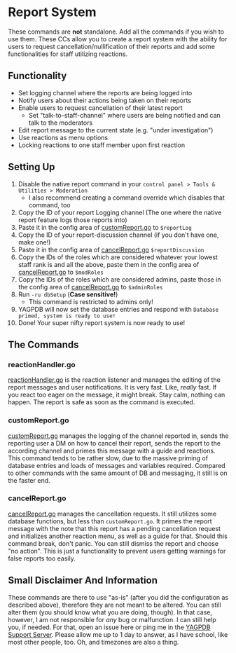 # Report System
These commands are **not** standalone. Add all the commands if you wish to use them.
These CCs allow you to create a report system with the ability for users to request cancellation/nullification of their reports and add some functionalities for staff utilizing reactions.

## Functionality
* Set logging channel where the reports are being logged into
* Notify users about their actions being taken on their reports
* Enable users to request cancellation of their latest report
    * Set "talk-to-staff-channel" where users are being notified and can talk to the moderators
* Edit report message to the current state (e.g. "under investigation")
* Use reactions as menu options
* Locking reactions to one staff member upon first reaction

## Setting Up
1. Disable the native report command in your `control panel > Tools & Utilities > Moderation`
    * I also recommend creating a command override which disables that command, too
2. Copy the ID of your report Logging channel (The one where the native report feature logs those reports into)
3. Paste it in the config area of [customReport.go](https://github.com/Olde7325/lagpdb-cc/blob/main/Report-System/customReport.go) to `$reportLog`
4. Copy the ID of your report-discussion channel (if you don't have one, make one!)
5. Paste it in the config area of [cancelReport.go](https://github.com/Olde7325/lagpdb-cc/blob/main/Report-System/cancelReport.go) `$reportDiscussion`
6. Copy the IDs of the roles which are considered whatever your lowest staff rank is and all the above, paste them in the config area of [cancelReport.go](https://github.com/Olde7325/lagpdb-cc/blob/main/Report-System/cancelReport.go) to `$modRoles`
7. Copy the IDs of the roles which are considered admins, paste those in the config area of [cancelReport.go](https://github.com/Olde7325/lagpdb-cc/blob/main/Report-System/cancelReport.go) to `$adminRoles`
8. Run `-ru dbSetup` (**Case sensitive!**)
    * This command is restricted to admins only!
9. YAGPDB will now set the database entries and respond with `Database primed, system is ready to use!`
10. Done! Your super nifty report system is now ready to use!

## The Commands
### reactionHandler.go
[reactionHandler.go](https://github.com/Olde7325/lagpdb-cc/blob/main/Report-System/reactionHandler.go) is the reaction listener and manages the editing of the report messages and user notifications. It is very fast. Like, *really* fast. If you react too eager on the message, it might break. Stay calm, nothing can happen. The report is safe as soon as the command is executed.

### customReport.go
[customReport.go](https://github.com/Olde7325/lagpdb-cc/blob/main/Report-System/customReport.go) manages the logging of the channel reported in, sends the reporting user a DM on how to cancel their report, sends the report to the according channel and primes this message with a guide and reactions.
This command tends to be rather slow, due to the massive priming of database entries and loads of messages and variables required. Compared to other commands with the same amount of DB and messaging, it still is on the faster end.

### cancelReport.go
[cancelReport.go](https://github.com/Olde7325/lagpdb-cc/blob/main/Report-System/cancelReport.go) manages the cancellation requests. It still utilizes some database functions, but less than `customReport.go`. It primes the report message with the note that this report has a pending cancellation request and initializes another reaction menu, as well as a guide for that.
Should this command break, don't panic. You can still dismiss the report and choose "no action". This is just a functionality to prevent users getting warnings for false reports too easily.

## Small Disclaimer And Information
These commands are there to use "as-is" (after you did the configuration as described above), therefore they are not meant to be altered. You can still alter them (you should know what you are doing, though). In that case, however, I am not responsible for *any* bug or malfunction. I can still help you, if needed. For that, open an issue here or ping me in the [YAGPDB Support Server](https://discord.gg/5uVyq2E). Please allow me up to 1 day to answer, as I have school, like most other people, too. Oh, and timezones are also a thing.